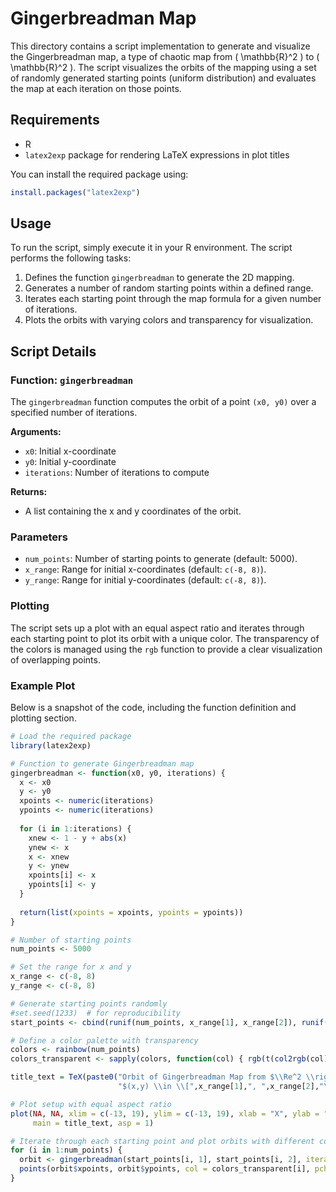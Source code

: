 # Gingerbreadman Map

This directory contains a script implementation to generate and visualize the Gingerbreadman map, a type of chaotic map from \( \mathbb{R}^2 \) to \( \mathbb{R}^2 \). The script visualizes the orbits of the mapping using a set of randomly generated starting points (uniform distribution) and evaluates the map at each iteration on those points.

## Requirements

- R
- `latex2exp` package for rendering LaTeX expressions in plot titles

You can install the required package using:
```R
install.packages("latex2exp")
```

## Usage

To run the script, simply execute it in your R environment. The script performs the following tasks:

1. Defines the function `gingerbreadman` to generate the 2D mapping.
2. Generates a number of random starting points within a defined range.
3. Iterates each starting point through the map formula for a given number of iterations.
4. Plots the orbits with varying colors and transparency for visualization.

## Script Details

### Function: `gingerbreadman`

The `gingerbreadman` function computes the orbit of a point `(x0, y0)` over a specified number of iterations.

**Arguments:**
- `x0`: Initial x-coordinate
- `y0`: Initial y-coordinate
- `iterations`: Number of iterations to compute

**Returns:**
- A list containing the x and y coordinates of the orbit.

### Parameters

- `num_points`: Number of starting points to generate (default: 5000).
- `x_range`: Range for initial x-coordinates (default: `c(-8, 8)`).
- `y_range`: Range for initial y-coordinates (default: `c(-8, 8)`).

### Plotting

The script sets up a plot with an equal aspect ratio and iterates through each starting point to plot its orbit with a unique color. The transparency of the colors is managed using the `rgb` function to provide a clear visualization of overlapping points.

### Example Plot

Below is a snapshot of the code, including the function definition and plotting section.

```r
# Load the required package
library(latex2exp)

# Function to generate Gingerbreadman map
gingerbreadman <- function(x0, y0, iterations) {
  x <- x0
  y <- y0
  xpoints <- numeric(iterations)
  ypoints <- numeric(iterations)
  
  for (i in 1:iterations) {
    xnew <- 1 - y + abs(x)
    ynew <- x
    x <- xnew
    y <- ynew
    xpoints[i] <- x
    ypoints[i] <- y
  }
  
  return(list(xpoints = xpoints, ypoints = ypoints))
}

# Number of starting points
num_points <- 5000

# Set the range for x and y
x_range <- c(-8, 8)
y_range <- c(-8, 8)

# Generate starting points randomly
#set.seed(1233)  # for reproducibility
start_points <- cbind(runif(num_points, x_range[1], x_range[2]), runif(num_points, y_range[1], y_range[2]))

# Define a color palette with transparency
colors <- rainbow(num_points)
colors_transparent <- sapply(colors, function(col) { rgb(t(col2rgb(col)/255), alpha=0.6) })

title_text = TeX(paste0("Orbit of Gingerbreadman Map from $\\Re^2 \\rightarrow \\Re^2$ with", 
                        "$(x,y) \\in \\[",x_range[1],", ",x_range[2],"\\]\\times\\[",y_range[1],", ",y_range[2],"\\]$"))

# Plot setup with equal aspect ratio
plot(NA, NA, xlim = c(-13, 19), ylim = c(-13, 19), xlab = "X", ylab = "Y", 
     main = title_text, asp = 1)

# Iterate through each starting point and plot orbits with different colors and transparency
for (i in 1:num_points) {
  orbit <- gingerbreadman(start_points[i, 1], start_points[i, 2], iterations = 300)
  points(orbit$xpoints, orbit$ypoints, col = colors_transparent[i], pch = ".")
}
```
